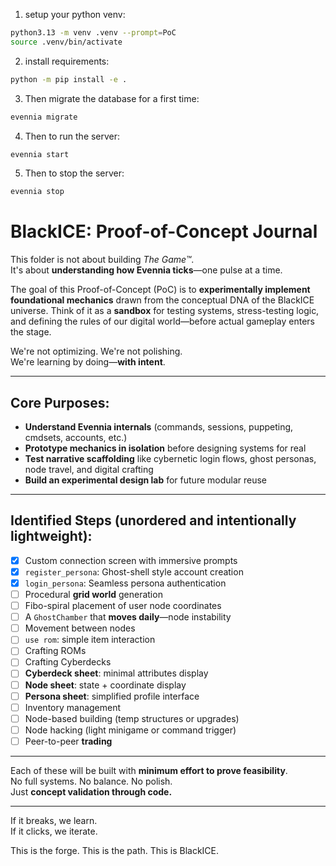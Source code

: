 
1) setup your python venv:
```bash
python3.13 -m venv .venv --prompt=PoC
source .venv/bin/activate
```

2) install requirements:
```bash
python -m pip install -e .
```

3) Then migrate the database for a first time:
```bash
evennia migrate
```

4) Then to run the server:
```bash
evennia start
```

5) Then to stop the server:
```bash
evennia stop
```

# BlackICE: Proof-of-Concept Journal

This folder is not about building *The Game™*.  
It's about **understanding how Evennia ticks**—one pulse at a time.

The goal of this Proof-of-Concept (PoC) is to **experimentally implement foundational mechanics** drawn from the conceptual DNA of the BlackICE universe. Think of it as a **sandbox** for testing systems, stress-testing logic, and defining the rules of our digital world—before actual gameplay enters the stage.

We're not optimizing. We're not polishing.  
We're learning by doing—**with intent**.

---

## Core Purposes:
- **Understand Evennia internals** (commands, sessions, puppeting, cmdsets, accounts, etc.)
- **Prototype mechanics in isolation** before designing systems for real
- **Test narrative scaffolding** like cybernetic login flows, ghost personas, node travel, and digital crafting
- **Build an experimental design lab** for future modular reuse

---

## Identified Steps (unordered and intentionally lightweight):

- [x] Custom connection screen with immersive prompts  
- [x] `register_persona`: Ghost-shell style account creation  
- [x] `login_persona`: Seamless persona authentication  
- [ ] Procedural **grid world** generation  
- [ ] Fibo-spiral placement of user node coordinates  
- [ ] A `GhostChamber` that **moves daily**—node instability  
- [ ] Movement between nodes  
- [ ] `use rom`: simple item interaction  
- [ ] Crafting ROMs  
- [ ] Crafting Cyberdecks  
- [ ] **Cyberdeck sheet**: minimal attributes display  
- [ ] **Node sheet**: state + coordinate display  
- [ ] **Persona sheet**: simplified profile interface  
- [ ] Inventory management  
- [ ] Node-based building (temp structures or upgrades)  
- [ ] Node hacking (light minigame or command trigger)  
- [ ] Peer-to-peer **trading**

---

Each of these will be built with **minimum effort to prove feasibility**.  
No full systems. No balance. No polish.  
Just **concept validation through code.**

---  

If it breaks, we learn.  
If it clicks, we iterate.

This is the forge. This is the path. This is BlackICE.

